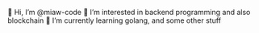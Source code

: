 👋 Hi, I’m @miaw-code
👀 I’m interested in backend programming and also blockchain
🌱 I’m currently learning golang, and some other stuff


<!---
miaw-code/miaw-code is a ✨ special ✨ repository because its `README.md` (this file) appears on your GitHub profile.
You can click the Preview link to take a look at your changes.
--->
